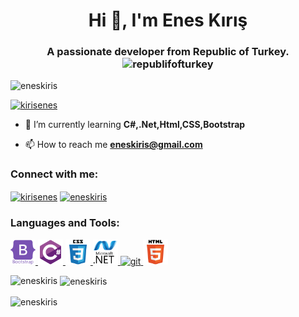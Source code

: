 <h1 align="center">Hi 👋, I'm Enes Kırış</h1>
<h3 align="center">A passionate developer from Republic of Turkey. <img src="https://upload.wikimedia.org/wikipedia/commons/thumb/b/b4/Flag_of_Turkey.svg/1920px-Flag_of_Turkey.svg.png" alt="republifofturkey" width="60" height="40"/> </h3>

<p align="left"> <img src="https://komarev.com/ghpvc/?username=eneskiris&label=Profile%20views&color=00fffb&style=flat" alt="eneskiris" /> </p>

<p align="left"> <a href="https://twitter.com/kirisenes" target="blank"><img src="https://img.shields.io/twitter/follow/kirisenes?logo=twitter&style=for-the-badge" alt="kirisenes" /></a> </p>

- 🌱 I’m currently learning **C#,.Net,Html,CSS,Bootstrap**

- 📫 How to reach me **eneskiris@gmail.com**

<h3 align="left">Connect with me:</h3>
<p align="left">
<a href="https://twitter.com/kirisenes" target="blank"><img align="center" src="https://raw.githubusercontent.com/rahuldkjain/github-profile-readme-generator/master/src/images/icons/Social/twitter.svg" alt="kirisenes" height="30" width="40" /></a>
<a href="https://www.hackerrank.com/eneskiris" target="blank"><img align="center" src="https://raw.githubusercontent.com/rahuldkjain/github-profile-readme-generator/master/src/images/icons/Social/hackerrank.svg" alt="eneskiris" height="30" width="40" /></a>
</p>

<h3 align="left">Languages and Tools:</h3>
<p align="left"> <a href="https://getbootstrap.com" target="_blank" rel="noreferrer"> <img src="https://raw.githubusercontent.com/devicons/devicon/master/icons/bootstrap/bootstrap-plain-wordmark.svg" alt="bootstrap" width="40" height="40"/> </a> <a href="https://www.w3schools.com/cs/" target="_blank" rel="noreferrer"> <img src="https://raw.githubusercontent.com/devicons/devicon/master/icons/csharp/csharp-original.svg" alt="csharp" width="40" height="40"/> </a> <a href="https://www.w3schools.com/css/" target="_blank" rel="noreferrer"> <img src="https://raw.githubusercontent.com/devicons/devicon/master/icons/css3/css3-original-wordmark.svg" alt="css3" width="40" height="40"/> </a> <a href="https://dotnet.microsoft.com/" target="_blank" rel="noreferrer"> <img src="https://raw.githubusercontent.com/devicons/devicon/master/icons/dot-net/dot-net-original-wordmark.svg" alt="dotnet" width="40" height="40"/> </a> <a href="https://git-scm.com/" target="_blank" rel="noreferrer"> <img src="https://www.vectorlogo.zone/logos/git-scm/git-scm-icon.svg" alt="git" width="40" height="40"/> </a> <a href="https://www.w3.org/html/" target="_blank" rel="noreferrer"> <img src="https://raw.githubusercontent.com/devicons/devicon/master/icons/html5/html5-original-wordmark.svg" alt="html5" width="40" height="40"/> </a> </p>

<p><img align="left" src="https://github-readme-stats.vercel.app/api/top-langs?username=eneskiris&show_icons=true&locale=en&layout=compact" alt="eneskiris" /></p>

<p>&nbsp;<img align="center" src="https://github-readme-stats.vercel.app/api?username=eneskiris&show_icons=true&locale=en" alt="eneskiris" /></p>

<p><img align="center" src="https://github-readme-streak-stats.herokuapp.com/?user=eneskiris&theme=default" alt="eneskiris" /></p>

